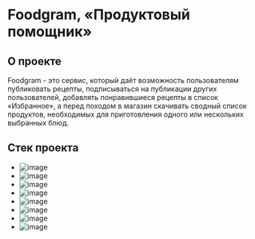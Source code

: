 # Foodgram, «Продуктовый помощник»

## О проекте
Foodgram - это сервис, который даёт возможность пользователям публиковать рецепты, подписываться на публикации других пользователей, 
добавлять понравившиеся рецепты в список «Избранное», а перед походом в магазин скачивать сводный список продуктов, 
необходимых для приготовления одного или нескольких выбранных блюд.
## Стек проекта
- ![image](https://img.shields.io/badge/fastapi-109989?style=for-the-badge&logo=FASTAPI&logoColor=white)
- ![image](https://img.shields.io/badge/PostgreSQL-316192?style=for-the-badge&logo=postgresql&logoColor=white)
- ![image](https://img.shields.io/badge/SQLAlchemy-gray?style=for-the-badge&&logoColor=white)
- ![image](https://img.shields.io/badge/Alembic-black?style=for-the-badge&&logoColor=white)
- ![image](https://img.shields.io/badge/Pydantic-E92063?style=for-the-badge&logo=Pydantic&logoColor=white)
- ![image](https://img.shields.io/badge/Nginx-009639?style=for-the-badge&logo=nginx&logoColor=white)
- ![image](https://img.shields.io/badge/Uvicorn-31becf?style=for-the-badge&logoColor=white)
- ![image](https://img.shields.io/badge/redis-%23DD0031.svg?&style=for-the-badge&logo=redis&logoColor=white)
